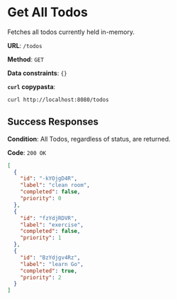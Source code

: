 # Get All Todos

Fetches all todos currently held in-memory.

**URL**: `/todos`

**Method**: `GET`

**Data constraints**: `{}`

**`curl` copypasta**:

```sh
curl http://localhost:8080/todos
```

## Success Responses

**Condition**: All Todos, regardless of status, are returned.

**Code**: `200 OK`

```json
[
  {
    "id": "-kYOjgD4R",
    "label": "clean room",
    "completed": false,
    "priority": 0
  },
  {
    "id": "fzYdjRDVR",
    "label": "exercise",
    "completed": false,
    "priority": 1
  },
  {
    "id": "BzYdjgv4Rz",
    "label": "learn Go",
    "completed": true,
    "priority": 2
  }
]
```
